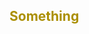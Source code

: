 

<style>
  h1{
  display: none;
  }
  
</style>




<h2 href="home.html" style="color: rgb(171,143,0)">Something</h2>

